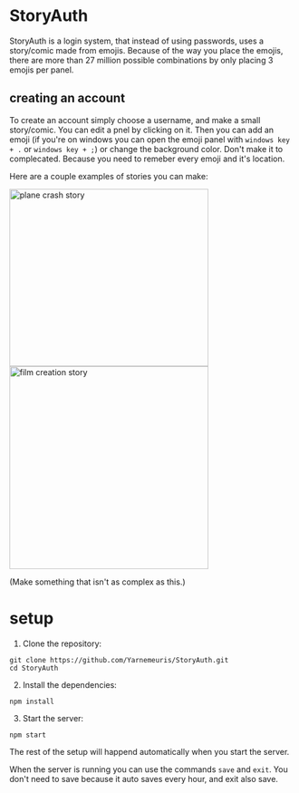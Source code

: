 # StoryAuth

StoryAuth is a login system, that instead of using passwords, uses a story/comic made from emojis. Because of the way you place the emojis, there are more than 27 million possible combinations by only placing 3 emojis per panel.

## creating an account
To create an account simply choose a username, and make a small story/comic. You can edit a pnel by clicking on it. Then you can add an emoji (if you're on windows you can open the emoji panel with `windows key + .` or `windows key + ;`) or change the background color. Don't make it to complecated. Because you need to remeber every emoji and it's location.

Here are a couple examples of stories you can make:

<img width="351" height="313" alt="plane crash story" src="https://github.com/user-attachments/assets/d8cdbb1a-8b23-4ea4-94ef-dbc50ed811cb" />
<img width="351" height="358" alt="film creation story" src="https://github.com/user-attachments/assets/d302c27b-7b0b-4344-a29b-fac2c6a9c98e" />

(Make something that isn't as complex as this.)


# setup
1. Clone the repository:
```shell
git clone https://github.com/Yarnemeuris/StoryAuth.git
cd StoryAuth
```
2. Install the dependencies:
```shell
npm install
```
3. Start the server:
```shell
npm start
```

The rest of the setup will happend automatically when you start the server.

When the server is running you can use the commands `save` and `exit`. You don't need to save because it auto saves every hour, and exit also save.

